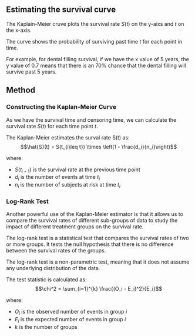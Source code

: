 ## Estimating the survival curve
The Kaplain-Meier cruve plots the survival rate $S(t)$ on the y-aixs and $t$ on the x-axis.

The curve shows the probability of surviving past time $t$ for each point in time.

For example, for dental filling survival, if we have the x value of 5 years, the y value of 0.7 means that there is an 70% chance that the dental filling will survive past 5 years. 

## Method
### Constructing the Kaplan-Meier Curve
As we have the survival time and censoring time, we can calculate the survival rate $S(t)$ for each time point $t$. 

The Kaplan-Meier estimates the surval rate S(t) as: 
$$\hat{S}(t) = S(t_{i\leq t}) \times \left(1 - \frac{d_i}{n_i}\right)$$

where:
- $S(t_{i-1})$ is the survival rate at the previous time point
- $d_i$ is the number of events at time $t_i$
- $n_i$ is the number of subjects at risk at time $t_i$

### Log-Rank Test
Another powerful use of the Kaplan-Meier estimator is that it allows us to compare the survival rates of different sub-groups of data to study the impact of different treatment groups on the survival rate.

The log-rank test is a statistical test that compares the survival rates of two or more groups. It tests the null hypothesis that there is no difference between the survival rates of the groups.

The log-rank test is a non-parametric test, meaning that it does not assume any underlying distribution of the data.

The test statistic is calculated as:
$$\chi^2 = \sum_{i=1}^{k} \frac{(O_i - E_i)^2}{E_i}$$

where:
- $O_i$ is the observed number of events in group $i$
- $E_i$ is the expected number of events in group $i$
- $k$ is the number of groups
